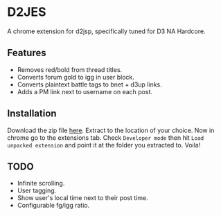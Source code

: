 D2JES
=====

A chrome extension for d2jsp, specifically tuned for D3 NA Hardcore.

Features
--------

- Removes red/bold from thread titles.
- Converts forum gold to igg in user block.
- Converts plaintext battle tags to bnet + d3up links.
- Adds a PM link next to username on each post.

Installation
------------

Download the zip file
[here](https://github.com/philroberts/D2JES/archive/master.zip).
Extract to the location of your choice.  Now in chrome go to the
extensions tab.  Check `Developer mode` then hit `Load unpacked
extension` and point it at the folder you extracted to.  Voila!

TODO
----

- Infinite scrolling.
- User tagging.
- Show user's local time next to their post time.
- Configurable fg/igg ratio.
